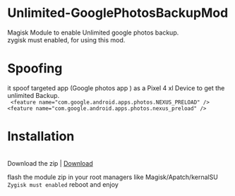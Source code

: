 # Unlimited-GooglePhotosBackupMod
Magisk Module to enable Unlimited google photos backup. <br>
zygisk must enabled, for using this mod.

# Spoofing

it spoof targeted app (Google photos app ) as a Pixel 4 xl Device to get the unlimited Backup.
<br>
`` <feature name="com.google.android.apps.photos.NEXUS_PRELOAD" />``
<br>
`` <feature name="com.google.android.apps.photos.nexus_preload" /> ``

# Installation 
<br>
Download the zip |
<a href="https://github.com/Kolass2004/Unlimited-GooglePhotosBackupMod/releases/download/v2.1/gphotos-unlimited-mod-v2.1-hotfix.zip" download >Download</a>

flash the module zip in your root managers like Magisk/Apatch/kernalSU
``Zygisk must enabled``
reboot and enjoy
